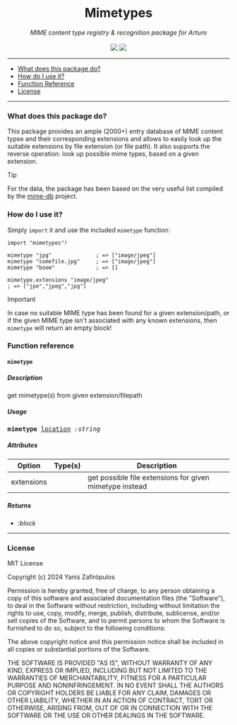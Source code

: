 <h1 align="center">
    Mimetypes
</h1>

<p align="center">
     <i>MIME content type registry & recognition package for Arturo</i> 
     <br><br>
     <img src="https://img.shields.io/github/license/arturo-lang/grafito?style=for-the-badge">
    <img src="https://img.shields.io/badge/language-Arturo-orange.svg?style=for-the-badge">
</p>

--- 
 
<!--ts-->

* [What does this package do?](#what-does-this-package-do)
* [How do I use it?](#how-do-i-use-it)
* [Function Reference](#function-reference)
* [License](#license)   

<!--te-->
 
---

### What does this package do?

This package provides an ample (2000+) entry database of MIME content typse and their corresponding extensions and allows to easily look up the suitable extensions by file extension (or file path). It also supports the reverse operation: look up possible mime types, based on a given extension.

> [!TIP]
> For the data, the package has been based on the very useful list compiled by the [mime-db](https://github.com/jshttp/mime-db) project.

### How do I use it?

Simply `import` it and use the included `mimetype` function:

```arturo
import "mimetypes"!

mimetype "jpg"              ; => ["image/jpeg"]
mimetype "somefile.jpg"     ; => ["image/jpeg"]
mimetype "boom"             ; => []

mimetype.extensions "image/jpeg"
; => ["jpe","jpeg","jpg"]
```

> [!IMPORTANT]
> In case no suitable MIME type has been found for a given extension/path, or if the given MIME type isn't associated with any known extensions, then `mimetype` will return an empty block!

### Function reference

#### `mimetype`

##### Description

get mimetype(s) from given extension/filepath

##### Usage

<pre>
<b>mimetype</b> <ins>location</ins> <i>:string</i>
</pre>

##### Attributes

| Option | Type(s) | Description |
|----|----|----|
| extensions |  | get possible file extensions for given mimetype instead | 

##### Returns

- *:block*

<hr/>

### License

MIT License

Copyright (c) 2024 Yanis Zafirópulos

Permission is hereby granted, free of charge, to any person obtaining a copy
of this software and associated documentation files (the "Software"), to deal
in the Software without restriction, including without limitation the rights
to use, copy, modify, merge, publish, distribute, sublicense, and/or sell
copies of the Software, and to permit persons to whom the Software is
furnished to do so, subject to the following conditions:

The above copyright notice and this permission notice shall be included in all
copies or substantial portions of the Software.

THE SOFTWARE IS PROVIDED "AS IS", WITHOUT WARRANTY OF ANY KIND, EXPRESS OR
IMPLIED, INCLUDING BUT NOT LIMITED TO THE WARRANTIES OF MERCHANTABILITY,
FITNESS FOR A PARTICULAR PURPOSE AND NONINFRINGEMENT. IN NO EVENT SHALL THE
AUTHORS OR COPYRIGHT HOLDERS BE LIABLE FOR ANY CLAIM, DAMAGES OR OTHER
LIABILITY, WHETHER IN AN ACTION OF CONTRACT, TORT OR OTHERWISE, ARISING FROM,
OUT OF OR IN CONNECTION WITH THE SOFTWARE OR THE USE OR OTHER DEALINGS IN THE
SOFTWARE.
